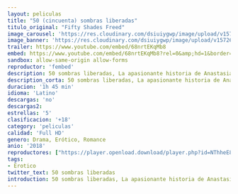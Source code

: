 ```yaml
---
layout: peliculas
title: "50 (cincuenta) sombras liberadas"
titulo_original: "Fifty Shades Freed"
image_carousel: 'https://res.cloudinary.com/dsiuiygwp/image/upload/v1572658295/50-sombras-min_1_mdrp5f.jpg'
image_banner: 'https://res.cloudinary.com/dsiuiygwp/image/upload/v1572658300/50-sombras-min_q4uelq.jpg'
trailer: https://www.youtube.com/embed/68nrtEKqMb8
embed: https://www.youtube.com/embed/68nrtEKqMb8?rel=0&amp;hd=1&border=0&wmode=opaque&enablejsapi=1&modestbranding=1&controls=1&showinfo=1
sandbox: allow-same-origin allow-forms
reproductor: 'fembed'
description: 50 sombras liberadas, La apasionante historia de Anastasia Steele y Christian Grey continúa en ‘Cincuenta sombras liberadas’. Anna y Christian por fin se han casado y ambos se disponen a vivir una apacible y romántica luna de miel en Europa. Pero no todo será tan idílico como ambos tenían planeado. Mientras se encuentran en Europa, les empiezan a llegar noticias de extraños incidentes ocurridos en las propiedades de Grey, ante lo que Christian comenzará a temer por la seguridad de su familia. Además, Christian se sentirá enojado por ciertos comportamientos de Ana durante su viaje, castigándola y dejándola varias marcas en su cuerpo que le harán revolverse la conciencia. Por su parte, Ana se reserva un gran secreto que no será de ningún agrado para Grey. Tercera y última entrega de la saga ‘Cincuenta sombras’, nuevamente protagonizada por Dakota Johnson y Jamie Dornan y dirigida por James Foley bajo la producción de Universal Pictures y de la propia escritora de las novelas, E.L. James.
description_corta: 50 sombras liberadas, La apasionante historia de Anastasia Steele y Christian Grey continúa en ‘Cincuenta sombras liberadas’. Anna y Christian por fin se han casado y ambos se disponen a vivir una apacible y romántica luna de miel en Europa. Pero no
duracion: '1h 45 min'
idioma: 'Latino'
descargas: 'no'
descargas2:
estrellas: '5'
clasificacion: '+18'
category: 'peliculas'
calidad: 'Full HD'
genero: Drama, Erótico, Romance
anio: '2018'
reproductores: ["https://player.openload.download/player.php?id=NThheE8vVlFPWUVQaGo2Y0JxclF0am9NZHV2ME1ubmJ0d0h0WStlQm4zSXh3aGd6aUJRTW4wdGQweXVIOVA5TkdETzdlTmQ4UHJ4N3g2Z3hmK3EwSXc9PQ","https://animekao.club/kaodrive/embed.php?data=mg3fsbn53gr8p2yCHOvkoep7VLP7wym7FsyPb+8JhT5mNSPr9r0uD5nwo7isFLv+S9fQA5kbMXu8mRPGW/++LHxPKg4S+sjYZxO/rtNGjJJ6hvkoEJ4tjGkc+P8k4KZK8FY2IUYvU3om34iGe+Un+mBzA0fH/1LudpSBuvhvSNWPLxLLSFPM1kw5qnMiFmq7KjlJLx8cwdusjTpVPZbi+NWHn2ZcxKlC5xS6zyWZ9C7cG9qcYzlB7XvvkamlatCdY0/TOtJLxJTVSM5RkiSjlnWvTC6T70M9vKWlLhAtXre6xu+Q9zyUzsuc0xkaEVEh0QoF4BQ9/UJx3yuwUG8skLpjpBPn8iWsszLDIu7Z6NRRs+gVN/4K67MpwEMspyW7CCXVSrqJx3EZXtJcuAblwQ==","https://api.cuevana3.io/rr/gd.php?h=ek5lbm9xYWNrS0xJMVp5b21KREk0dFBLbjVkaHhkRGdrOG1jbnBpUnhhS1ZrNENVaGM2bTN0U3luR1dvdVk2Z3pKcU1oS2JPMWRqUDNheDBlTWZVcFptU3FadVkyUT09","https://api.cuevana3.io/stream/index.php?file=ek5lbm9xYWNrS0xJMVp5b21KREk0dFBLbjVkaHhkRGdrOG1jbnBpUnhhS1ZrNENVaGM2bTN0U3luR1dvdVk2Z3pKcU1oS2JPMWRqUDNheDBlTWZVcFptU3FadVkyYURhMDlLYW5walN5ZUxZMHFadnJNZlU","https://api.cuevana3.io/olpremium/gd.php?file=ek5lbm9xYWNrS0xNejZabVlkSFIyTkxQb3BPWDB0UFkwY3lvbjJIRjBPQ1QwNStUck1mVG9kVExvM0djeHA3VnFybXRscUdvMWRXNHRZbU1lYXVUeDg2cGpKVmp4cXpBejYxcGpHYXN5Y3lVeTU1L3JjNnAxdEhUcXBObXlwUFkwcVJqaUtDemxkV3J2WnVNaWJTczFORFRmSWVleHJqTnE5T25mV2FzdGNiU3k0S0FlYzdWd3F1eFk0U0h4cGZGck11Ymk0cTB0c2FwMjZLVm9MdVQxcnZHYklLRWlNbmYxOG1ZYjZ6SDFBPT0"]
tags:
- Erotico
twitter_text: 50 sombras liberadas
introduction: 50 sombras liberadas, La apasionante historia de Anastasia Steele y Christian Grey continúa en ‘Cincuenta sombras liberadas’. Anna y Christian por fin se han casado y ambos se disponen a vivir una apacible y romántica luna de miel en Europa. Pero no
---
```



 







